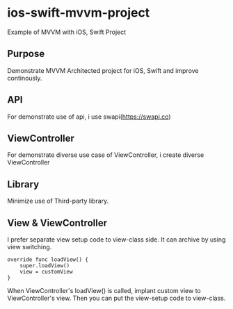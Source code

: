 # ios-swift-mvvm-project
Example of MVVM with iOS, Swift Project

## Purpose
Demonstrate MVVM Architected project for iOS, Swift and improve continously.

## API
For demonstrate use of api, i use swapi(https://swapi.co)

## ViewController
For demonstrate diverse use case of ViewController, i create diverse ViewController

## Library
Minimize use of Third-party library.

## View & ViewController
I prefer separate view setup code to view-class side. It can archive by using view switching.

    override func loadView() {
        super.loadView()
        view = customView
    }

When ViewController's loadView() is called, implant custom view to ViewController's view. Then you can put the view-setup code to view-class.
